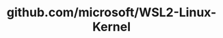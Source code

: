 ---
layout: post
title: github.com/microsoft/WSL2-Linux-Kernel
categories: link
tags: [انگلیسی, برنامه‌نویسی]
---